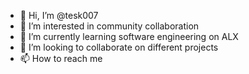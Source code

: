 - 👋 Hi, I’m @tesk007
- 👀 I’m interested in community collaboration 
- 🌱 I’m currently learning software engineering on ALX
- 💞️ I’m looking to collaborate on different projects 
- 📫 How to reach me 

<!---
tesk007/tesk007 is a ✨ special ✨ repository because its `README.md` (this file) appears on your GitHub profile.
You can click the Preview link to take a look at your changes.
--->
